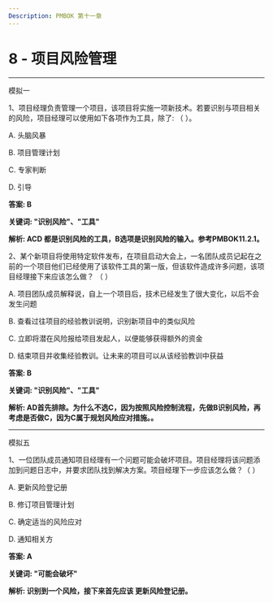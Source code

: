 ```yaml
---
Description: PMBOK 第十一章
---
```


# 8 - 项目风险管理

---

模拟一

1、项目经理负责管理一个项目，该项目将实施一项新技术。若要识别与项目相关的风险，项目经理可以使用如下各项作为工具，除了: （   ）。

A. 头脑风暴

B. 项目管理计划

C. 专家判断

D. 引导

**答案: B**

**关键词: "识别风险"、"工具"**

**解析: ACD 都是识别风险的工具，B选项是识别风险的输入。参考PMBOK11.2.1。**

2、某个新项目将使用特定软件发布，在项目启动大会上，一名团队成员记起在之前的一个项目他们已经使用了该软件工具的第一版，但该软件造成许多问题，该项目经理接下来应该怎么做？ （ ）

A. 项目团队成员解释说，自上一个项目后，技术已经发生了很大变化，以后不会发生问题

B. 查看过往项目的经验教训说明，识别新项目中的类似风险

C. 立即将潜在风险报给项目发起人，以便能够获得额外的资金

D. 结束项目并收集经验教训。让未来的项目可以从该经验教训中获益

**答案: B**

**关键词: "识别风险"、"工具"**

**解析: AD首先排除。为什么不选C，因为按照风险控制流程，先做B识别风险，再考虑是否做C，因为C属于规划风险应对措施。。**

---

模拟五

1、一位团队成员通知项目经理有一个问题可能会破坏项目。项目经理将该问题添加到问题日志中，并要求团队找到解决方案。项目经理下一步应该怎么做？（   ）

A. 更新风险登记册

B. 修订项目管理计划

C. 确定适当的风险应对

D. 通知相关方

**答案:  A**

**关键词: "可能会破坏"**

**解析:  识别到一个风险，接下来首先应该 更新风险登记册。**

